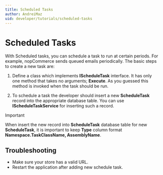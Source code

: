 ```yaml
---
title: Scheduled Tasks
author: AndreiMaz
uid: developer/tutorials/scheduled-tasks
---
```

# Scheduled Tasks

With Scheduled tasks, you can schedule a task to run at certain periods. For example, nopCommerce sends queued emails periodically. The basic steps to create a new task are:

1. Define a class which implements **IScheduleTask** interface. It has only one method that takes no arguments; **Execute**. As you guessed this method is invoked when the task should be run.

1. To schedule a task the developer should insert a new **ScheduleTask** record into the appropriate database table. You can use **IScheduleTaskService** for inserting such a record.

> [!IMPORTANT]
> When insert the new record into **ScheduleTask** database table for new **ScheduleTask**, it is important to keep **Type** column  format **Namespace.TaskClassName, AssemblyName**.

## Troubleshooting

- Make sure your store has a valid URL.
- Restart the application after adding new schedule task.

